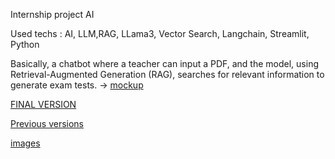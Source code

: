 Internship project AI

Used techs :
AI, LLM,RAG, LLama3, Vector Search, Langchain, Streamlit, Python 

Basically, a chatbot where a teacher can input a PDF, and the model, using Retrieval-Augmented Generation (RAG), searches for relevant information to generate exam tests. ->  [mockup](files/mockup.pdf)

[FINAL VERSION](v2.py)

[Previous versions](versions)

[images](imgs/ss.png)

